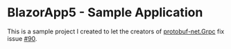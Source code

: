 # BlazorApp5 - Sample Application

This is a sample project I created to let the creators of [protobuf-net.Grpc](https://github.com/protobuf-net/protobuf-net.Grpc/) fix issue [#90](https://github.com/protobuf-net/protobuf-net.Grpc/issues/90).

